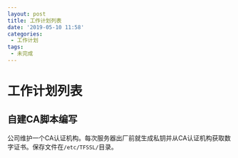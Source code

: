 ```yaml
---
layout: post
title: 工作计划列表
date: '2019-05-10 11:58'
categories: 
 - 工作计划
tags:
 - 未完成
---
```


# 工作计划列表

## 自建CA脚本编写

公司维护一个CA认证机构。每次服务器出厂前就生成私钥并从CA认证机构获取数字证书。保存文件在`/etc/TFSSL/`目录。